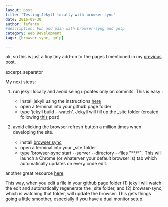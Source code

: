 ```yaml
---
layout: post
title: "Testing Jekyll locally with browser-sync"
date: 2016-09-30
author: fefanto
#description: Fun and pain with browser-syng and gulp 
category: Web Development
tags: [browser-sync, gulp]

---
```


ok, so this is just a tiny tiny add-on to the pages I mentioned in my [previous](/blog/2016-09-30-my-first-and-only-github-site.html) post.


excerpt_separator

My next steps: 

1. run jekyll locally and avoid seing updates only on commits. This is easy :
	* Install jekyll using the instructions [here](https://jekyllrb.com/docs/installation/)
	* open a terminal into your github page folder
	* type 'jekyll build --watch'. Jekyll will fill up the _site folder (created following [this](http://jmcglone.com/guides/github-pages/) post) 

2. avoid clicking the browser refresh button a million times when developing the site.
	* install [browser sync](https://www.browsersync.io/)
	* open a terminal into your _site folder
	* type 'browser-sync start --server --directory --files "**/*"'. This will launch a Chrome (or whaterver your default browser is) tab which automatically updates on every code edit. 

another great resource [here](https://nvbn.github.io/2015/06/19/jekyll-browsersync/).

This way, when you edit a file in your github page folder (1) jekyll will watch the edit and automatically regenerate the _site folder, and (2) browser-sync, which is watching that folder, will update the browser. This gets things going a little smoother, especially if you have a dual monitor setup.

